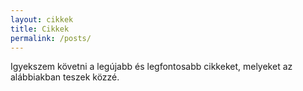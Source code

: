 ```yaml
---
layout: cikkek
title: Cikkek
permalink: /posts/
---
```


<p class="box">
    Igyekszem követni a legújabb és legfontosabb cikkeket, melyeket az alábbiakban teszek közzé.
</p>
